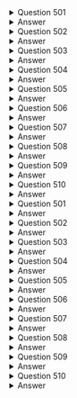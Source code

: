 <details>
  <summary>Question 501</summary>

A company wants to ingest customer payment data into the company's data lake in Amazon S3.
The company receives payment data every minute on average.
The company wants to analyze the payment data in real time.
Then the company wants to ingest the data into the data lake.
Which solution will meet these requirements with the MOST operational efficiency?

-   [ ] A. Use Amazon Kinesis Data Streams to ingest data.
    Use AWS Lambda to analyze the data in real time.
-   [ ] B. Use AWS Glue to ingest data.
    Use Amazon Kinesis Data Analytics to analyze the data in real time.
-   [ ] C. Use Amazon Kinesis Data Firehose to ingest data.
    Use Amazon Kinesis Data Analytics to analyze the data in real time.
-   [ ] D. Use Amazon API Gateway to ingest data.
    Use AWS Lambda to analyze the data in real time.

</details>

<details>
  <summary>Answer</summary>

-   [ ] C. Use Amazon Kinesis Data Firehose to ingest data.
    Use Amazon Kinesis Data Analytics to analyze the data in real time.

Why these are the correct answers:

C. Use Amazon Kinesis Data Firehose to ingest data.
Use Amazon Kinesis Data Analytics to analyze the data in real time.

-   [ ] Amazon Kinesis Data Firehose is designed for near real-time ingestion of streaming data into destinations like Amazon S3.
-   [ ] Amazon Kinesis Data Analytics can analyze streaming data in real time.

Why are the other answers wrong?

-   [ ] A. Kinesis Data Streams requires more management for scaling and data delivery compared to Firehose.
    Lambda is not designed for real-time analytics on streaming data.
-   [ ] B. AWS Glue is an ETL service, not optimized for real-time data ingestion and analysis.
-   [ ] D. API Gateway is for API management, not for high-volume streaming data ingestion.
    Lambda is not suited for real-time analytics on streams.

Therefore, Option C is the most operationally efficient solution.

</details>
<details>
  <summary>Question 502</summary>

A company runs a website that uses a content management system (CMS) on Amazon EC2.
The CMS runs on a single EC2 instance and uses an Amazon Aurora MySQL Multi-AZ DB instance for the data tier.
Website images are stored on an Amazon Elastic Block Store (Amazon EBS) volume that is mounted inside the EC2 instance.
Which combination of actions should a solutions architect take to improve the performance and resilience of the website? (Choose two.)

-   [ ] A. Move the website images into an Amazon S3 bucket that is mounted on every EC2 instance
-   [ ] B. Share the website images by using an NFS share from the primary EC2 instance.
    Mount this share on the other EC2 instances.
-   [ ] C. Move the website images onto an Amazon Elastic File System (Amazon EFS) file system that is mounted on every EC2 instance.
-   [ ] D. Create an Amazon Machine Image (AMI) from the existing EC2 instance.
    Use the AMI to provision new instances behind an Application Load Balancer as part of an Auto Scaling group.
    Configure an accelerator in AWS Global Accelerator for the website
-   [ ] E. Create an Amazon Machine Image (AMI) from the existing EC2 instance.
    Use the AMI to provision new instances behind an Application Load Balancer as part of an Auto Scaling group.
    Configure an Amazon CloudFront distribution for the website.

</details>

<details>
  <summary>Answer</summary>

-   [ ] C. Move the website images onto an Amazon Elastic File System (Amazon EFS) file system that is mounted on every EC2 instance.
-   [ ] E. Create an Amazon Machine Image (AMI) from the existing EC2 instance.
    Use the AMI to provision new instances behind an Application Load Balancer as part of an Auto Scaling group.
    Configure an Amazon CloudFront distribution for the website.

Why these are the correct answers:

C. Move the website images onto an Amazon Elastic File System (Amazon EFS) file system that is mounted on every EC2 instance.

-   [ ] EFS provides shared file storage that can be accessed by multiple EC2 instances, improving scalability and availability.

E. Create an Amazon Machine Image (AMI) from the existing EC2 instance.
Use the AMI to provision new instances behind an Application Load Balancer as part of an Auto Scaling group.
Configure an Amazon CloudFront distribution for the website.

-   [ ] Auto Scaling groups and Application Load Balancers distribute traffic and improve availability.
-   [ ] CloudFront caches static content, improving performance.

Why are the other answers wrong?

-   [ ] A. Mounting an S3 bucket on EC2 instances is not efficient for serving frequently accessed files.
-   [ ] B. NFS shares from a single EC2 instance introduce a single point of failure.
-   [ ] D. Global Accelerator is for improving global application performance, not for scaling within a Region.

Therefore, Options C and E provide the best solution for performance and resilience.

</details>
<details>
  <summary>Question 503</summary>

A company runs an infrastructure monitoring service.
The company is building a new feature that will enable the service to monitor data in customer AWS accounts.
The new feature will call AWS APIs in customer accounts to describe Amazon EC2 instances and read Amazon CloudWatch metrics.
What should the company do to obtain access to customer accounts in the MOST secure way?

-   [ ] A. Ensure that the customers create an IAM role in their account with read-only EC2 and CloudWatch permissions and a trust policy to the company's account.
-   [ ] B. Create a serverless API that implements a token vending machine to provide temporary AWS credentials for a role with read-only EC2 and CloudWatch permissions.
-   [ ] C. Ensure that the customers create an IAM user in their account with read-only EC2 and CloudWatch permissions.
    Encrypt and store customer access and secret keys in a secrets management system.
-   [ ] D. Ensure that the customers create an Amazon Cognito user in their account to use an IAM role with read-only EC2 and CloudWatch permissions.
    Encrypt and store the Amazon Cognito user and password in a secrets management system.

</details>

<details>
  <summary>Answer</summary>

-   [ ] A. Ensure that the customers create an IAM role in their account with read-only EC2 and CloudWatch permissions and a trust policy to the company's account.

Why these are the correct answers:

A. Ensure that the customers create an IAM role in their account with read-only EC2 and CloudWatch permissions and a trust policy to the company's account.

-   [ ] IAM roles allow for secure delegation of permissions without sharing long-term credentials.
-   [ ] The trust policy grants the company's account permission to assume the role.

Why are the other answers wrong?

-   [ ] B. A token vending machine adds complexity and is not necessary for this use case.
-   [ ] C. Sharing IAM user credentials (access keys) is insecure.
-   [ ] D. Amazon Cognito is for user authentication, not for granting AWS service permissions.

Therefore, Option A is the most secure solution.

</details>
<details>
  <summary>Question 504</summary>

A company needs to connect several VPCs in the us-east-1 Region that span hundreds of AWS accounts.
The company's networking team has its own AWS account to manage the cloud network.
What is the MOST operationally efficient solution to connect the VPCs?

-   [ ] A. Set up VPC peering connections between each VPC.
    Update each associated subnet's route table
-   [ ] B. Configure a NAT gateway and an internet gateway in each VPC to connect each VPC through the internet
-   [ ] C. Create an AWS Transit Gateway in the networking team's AWS account.
    Configure static routes from each VPC.
-   [ ] D. Deploy VPN gateways in each VPC.
    Create a transit VPC in the networking team's AWS account to connect to each VPC.

</details>

<details>
  <summary>Answer</summary>

-   [ ] C. Create an AWS Transit Gateway in the networking team's AWS account.
    Configure static routes from each VPC.

Why these are the correct answers:

C. Create an AWS Transit Gateway in the networking team's AWS account.
Configure static routes from each VPC.

-   [ ] AWS Transit Gateway simplifies the management of connections between multiple VPCs.
-   [ ] It reduces the complexity of managing numerous peering connections.

Why are the other answers wrong?

-   [ ] A. VPC peering is complex to manage with hundreds of VPCs.
-   [ ] B. Connecting VPCs through the internet is inefficient and insecure.
-   [ ] D. VPN gateways and transit VPCs add complexity and overhead.

Therefore, Option C is the most operationally efficient solution.

</details>
<details>
  <summary>Question 505</summary>

A company has Amazon EC2 instances that run nightly batch jobs to process data.
The EC2 instances run in an Auto Scaling group that uses On-Demand billing.
If a job fails on one instance, another instance will reprocess the job.
The batch jobs run between 12:00 AM and 06:00 AM local time every day.
Which solution will provide EC2 instances to meet these requirements MOST cost-effectively?

-   [ ] A. Purchase a 1-year Savings Plan for Amazon EC2 that covers the instance family of the Auto Scaling group that the batch job uses.
-   [ ] B. Purchase a 1-year Reserved Instance for the specific instance type and operating system of the instances in the Auto Scaling group that the batch job uses.
-   [ ] C. Create a new launch template for the Auto Scaling group.
    Set the instances to Spot Instances.
    Set a policy to scale out based on CPU usage.
-   [ ] D. Create a new launch template for the Auto Scaling group.
    Increase the instance size.
    Set a policy to scale out based on CPU usage.

</details>

<details>
  <summary>Answer</summary>

-   [ ] C. Create a new launch template for the Auto Scaling group.
    Set the instances to Spot Instances.
    Set a policy to scale out based on CPU usage.

Why these are the correct answers:

C. Create a new launch template for the Auto Scaling group.
Set the instances to Spot Instances.
Set a policy to scale out based on CPU usage.

-   [ ] Spot Instances are cost-effective for fault-tolerant batch processing.
-   [ ] Auto Scaling can replace any interrupted Spot Instances.
-   [ ] Scaling based on CPU usage optimizes resource utilization.

Why are the other answers wrong?

-   [ ] A and B. Savings Plans and Reserved Instances are cost-effective for continuous usage, not for sporadic nightly jobs.
-   [ ] D. Increasing instance size is less cost-effective than using Spot Instances.

Therefore, Option C is the most cost-effective solution.

</details>
<details>
  <summary>Question 506</summary>

A social media company is building a feature for its website.
The feature will give users the ability to upload photos.
The company expects significant increases in demand during large events and must ensure that the website can handle the upload traffic from users.
Which solution meets these requirements with the MOST scalability?

-   [ ] A. Upload files from the user's browser to the application servers.
    Transfer the files to an Amazon S3 bucket.
-   [ ] B. Provision an AWS Storage Gateway file gateway.
    Upload files directly from the user's browser to the file gateway.
-   [ ] C. Generate Amazon S3 presigned URLs in the application.
    Upload files directly from the user's browser into an S3 bucket.
-   [ ] D. Provision an Amazon Elastic File System (Amazon EFS) file system.
    Upload files directly from the user's browser to the file system.

</details>

<details>
  <summary>Answer</summary>

-   [ ] C. Generate Amazon S3 presigned URLs in the application.
    Upload files directly from the user's browser into an S3 bucket.

Why these are the correct answers:

C. Generate Amazon S3 presigned URLs in the application.
Upload files directly from the user's browser into an S3 bucket.

-   [ ] S3 presigned URLs allow users to upload files directly to S3, offloading the traffic from the application servers.
-   [ ] S3 is highly scalable and can handle large volumes of uploads.

Why are the other answers wrong?

-   [ ] A. Uploading files to application servers and then transferring them to S3 increases the load on the servers.
-   [ ] B. Storage Gateway is for hybrid cloud storage, not for handling large volumes of direct user uploads.
-   [ ] D. EFS is a file system and is not designed for handling direct uploads from numerous users.

Therefore, Option C is the most scalable solution.

</details>
<details>
  <summary>Question 507</summary>

A company has a web application for travel ticketing.
The application is based on a database that runs in a single data center in North America.
The company wants to expand the application to serve a global user base.
The company needs to deploy the application to multiple AWS Regions.
Average latency must be less than 1 second on updates to the reservation database.
The company wants to have separate deployments of its web platform across multiple Regions.
However, the company must maintain a single primary reservation database that is globally consistent.
Which solution should a solutions architect recommend to meet these requirements?

-   [ ] A. Convert the application to use Amazon DynamoDB.
    Use a global table for the center reservation table.
    Use the correct Regional endpoint in each Regional deployment.
-   [ ] B. Migrate the database to an Amazon Aurora MySQL database.
    Deploy Aurora Read Replicas in each Region.
    Use the correct Regional endpoint in each Regional deployment for access to the database.
-   [ ] C. Migrate the database to an Amazon RDS for MySQL database.
    Deploy MySQL read replicas in each Region.
    Use the correct Regional endpoint in each Regional deployment for access to the database.
-   [ ] D. Migrate the application to an Amazon Aurora Serverless database.
    Deploy instances of the database to each Region.
    Use the correct Regional endpoint in each Regional deployment to access the database.
    Use AWS Lambda functions to process event streams in each Region to synchronize the databases.

</details>

<details>
  <summary>Answer</summary>

-   [ ] B. Migrate the database to an Amazon Aurora MySQL database.
    Deploy Aurora Read Replicas in each Region.
    Use the correct Regional endpoint in each Regional deployment for access to the database.

Why these are the correct answers:

B. Migrate the database to an Amazon Aurora MySQL database.
Deploy Aurora Read Replicas in each Region.
Use the correct Regional endpoint in each Regional deployment for access to the database.

-   [ ] Aurora provides high performance and scalability.
-   [ ] Read Replicas in each Region can serve local read requests, reducing latency.
-   [ ] A single primary Aurora database ensures global consistency.

Why are the other answers wrong?

-   [ ] A. DynamoDB is a NoSQL database and may require significant application changes.
-   [ ] C. RDS MySQL read replicas do not provide the same level of performance and global consistency as Aurora.
-   [ ] D. Aurora Serverless is not ideal for high-performance, low-latency global applications.
    Lambda and event streams add complexity.

Therefore, Option B is the most suitable solution.

</details>
<details>
  <summary>Question 508</summary>

A company has migrated multiple Microsoft Windows Server workloads to Amazon EC2 instances that run in the us-west-1 Region.
The company manually backs up the workloads to create an image as needed.
In the event of a natural disaster in the us-west-1 Region, the company wants to recover workloads quickly in the us-west-2 Region.
The company wants no more than 24 hours of data loss on the EC2 instances.
The company also wants to automate any backups of the EC2 instances.
Which solutions will meet these requirements with the LEAST administrative effort? (Choose two.)

-   [ ] A. Create an Amazon EC2-backed Amazon Machine Image (AMI) lifecycle policy to create a backup based on tags.
    Schedule the backup to run twice daily.
    Copy the image on demand.
-   [ ] B. Create an Amazon EC2-backed Amazon Machine Image (AMI) lifecycle policy to create a backup based on tags.
    Schedule the backup to run twice daily.
    Configure the copy to the us-west-2 Region.
-   [ ] C. Create backup vaults in us-west-1 and in us-west-2 by using AWS Backup.
    Create a backup plan for the EC2 instances based on tag values.
    Create an AWS Lambda function to run as a scheduled job to copy the backup data to us-west-2.
-   [ ] D. Create a backup vault by using AWS Backup.
    Use AWS Backup to create a backup plan for the EC2 instances based on tag values.
    Define the destination for the copy as us-west-2.
    Specify the backup schedule to run twice daily.
-   [ ] E. Create a backup vault by using AWS Backup.
    Use AWS Backup to create a backup plan for the EC2 instances based on tag values.
    Specify the backup schedule to run twice daily.
    Copy on demand to us-west-2.

</details>

<details>
  <summary>Answer</summary>

-   [ ] B. Create an Amazon EC2-backed Amazon Machine Image (AMI) lifecycle policy to create a backup based on tags.
    Schedule the backup to run twice daily.
    Configure the copy to the us-west-2 Region.
-   [ ] D. Create a backup vault by using AWS Backup.
    Use AWS Backup to create a backup plan for the EC2 instances based on tag values.
    Define the destination for the copy as us-west-2.
    Specify the backup schedule to run twice daily.

Why these are the correct answers:

B. Create an Amazon EC2-backed Amazon Machine Image (AMI) lifecycle policy to create a backup based on tags.
Schedule the backup to run twice daily.
Configure the copy to the us-west-2 Region.

-   [ ] AMI lifecycle policies automate AMI creation.
-   [ ] Scheduling backups twice daily meets the RPO of 24 hours.
-   [ ] Automating the copy to us-west-2 simplifies the DR process.

D. Create a backup vault by using AWS Backup.
Use AWS Backup to create a backup plan for the EC2 instances based on tag values.
Define the destination for the copy as us-west-2.
Specify the backup schedule to run twice daily.

-   [ ] AWS Backup centralizes backup management.
-   [ ] It automates backups and cross-Region copies.
-   [ ] Tag-based backups simplify management.

Why are the other answers wrong?

-   [ ] A. Copying images on demand adds manual steps.
-   [ ] C. Using Lambda functions adds complexity.
-   [ ] E. Copying on demand adds manual steps.

Therefore, Options B and D provide the most automated and efficient solutions.

</details>
<details>
  <summary>Question 509</summary>

A company operates a two-tier application for image processing.
The application uses two Availability Zones, each with one public subnet and one private subnet.
An Application Load Balancer (ALB) for the web tier uses the public subnets.
Amazon EC2 instances for the application tier use the private subnets.
Users report that the application is running more slowly than expected.
A security audit of the web server log files shows that the application is receiving millions of illegitimate requests from a small number of IP addresses.
A solutions architect needs to resolve the immediate performance problem while the company investigates a more permanent solution.
What should the solutions architect recommend to meet this requirement?

-   [ ] A. Modify the inbound security group for the web tier.
    Add a deny rule for the IP addresses that are consuming resources.
-   [ ] B. Modify the network ACL for the web tier subnets.
    Add an inbound deny rule for the IP addresses that are consuming resources.
-   [ ] C. Modify the inbound security group for the application tier.
    Add a deny rule for the IP addresses that are consuming resources.
-   [ ] D. Modify the network ACL for the application tier subnets.
    Add an inbound deny rule for the IP addresses that are consuming resources.

</details>

<details>
  <summary>Answer</summary>

-   [ ] B. Modify the network ACL for the web tier subnets.
    Add an inbound deny rule for the IP addresses that are consuming resources.

Why these are the correct answers:

B. Modify the network ACL for the web tier subnets.
Add an inbound deny rule for the IP addresses that are consuming resources.

-   [ ] Network ACLs operate at the subnet level and can quickly block traffic, reducing the load on the web tier.
-   [ ] This is an immediate solution to mitigate the performance issue.

Why are the other answers wrong?

-   [ ] A and C. Security groups operate at the instance level and are less efficient for blocking traffic at the subnet level.
-   [ ] D. Modifying the application tier's network ACLs does not address the immediate problem of illegitimate requests hitting the web tier.

Therefore, Option B is the most appropriate solution for immediate mitigation.

</details>
<details>
  <summary>Question 510</summary>

A global marketing company has applications that run in the ap-southeast-2 Region and the eu-west-1 Region.
Applications that run in a VPC in eu-west-1 need to communicate securely with databases that run in a VPC in ap-southeast-2.
Which network design will meet these requirements?

-   [ ] A. Create a VPC peering connection between the eu-west-1 VPC and the ap-southeast-2 VPC.
    Create an inbound rule in the eu-west-1 application security group that allows traffic from the database server IP addresses in the ap-southeast-2 security group.
-   [ ] B. Configure a VPC peering connection between the ap-southeast-2 VPC and the eu-west-1 VPC.
    Update the subnet route tables.
    Create an inbound rule in the ap-southeast-2 database security group that references the security group ID of the application servers in eu-west-1.
-   [ ] C. Configure a VPC peering connection between the ap-southeast-2 VPC and the eu-west-1 VPUpdate the subnet route tables.
    Create an inbound rule in the ap-southeast-2 database security group that allows traffic from the eu-west-1 application server IP addresses.
-   [ ] D. Create a transit gateway with a peering attachment between the eu-west-1 VPC and the ap- southeast-2 VPC.
    After the transit gateways are properly peered and routing is configured, create an inbound rule in the database security group that references the security group ID of the application servers in eu-west-1.

</details>

<details>
  <summary>Answer</summary>

-   [ ] C. Configure a VPC peering connection between the ap-southeast-2 VPC and the eu-west-1 VPUpdate the subnet route tables.
    Create an inbound rule in the ap-southeast-2 database security group that allows traffic from the eu-west-1 application server IP addresses.

Why these are the correct answers:

C. Configure a VPC peering connection between the ap-southeast-2 VPC and the eu-west-1 VPUpdate the subnet route tables.
Create an inbound rule in the ap-southeast-2 database security group that allows traffic from the eu-west-1 application server IP addresses.

-   [ ] VPC peering connects two VPCs, enabling communication.
-   [ ] Updating route tables directs traffic between the VPCs.
-   [ ] Security groups control traffic at the instance level.

Why are the other answers wrong?

-   [ ] A. Security groups cannot reference IP addresses in another security group across VPC peering connections.
-   [ ] B. While security groups can reference other security groups, the direction of the peering connection setup is important and the description is incorrect.
-   [ ] D. Transit Gateway is for connecting many VPCs, not just two, and adds complexity.

Therefore, Option C is the correct solution.

</details>

<details>
  <summary>Question 501</summary>

A company wants to ingest customer payment data into the company's data lake in Amazon S3.
The company receives payment data every minute on average.
The company wants to analyze the payment data in real time.
Then the company wants to ingest the data into the data lake.
Which solution will meet these requirements with the MOST operational efficiency?

-   [ ] A.
    Use Amazon Kinesis Data Streams to ingest data.
    Use AWS Lambda to analyze the data in real time.
-   [ ] B.
    Use AWS Glue to ingest data.
    Use Amazon Kinesis Data Analytics to analyze the data in real time.
-   [ ] C.
    Use Amazon Kinesis Data Firehose to ingest data.
    Use Amazon Kinesis Data Analytics to analyze the data in real time.
-   [ ] D.
    Use Amazon API Gateway to ingest data.
    Use AWS Lambda to analyze the data in real time.

</details>

<details>
  <summary>Answer</summary>

-   [ ] C.
    Use Amazon Kinesis Data Firehose to ingest data.
    Use Amazon Kinesis Data Analytics to analyze the data in real time.

Why these are the correct answers:

C.
Use Amazon Kinesis Data Firehose to ingest data.
Use Amazon Kinesis Data Analytics to analyze the data in real time.

-   [ ] Amazon Kinesis Data Firehose is designed for real-time streaming data ingestion into destinations like Amazon S3.
-   [ ] Amazon Kinesis Data Analytics can analyze streaming data in real time, providing insights as the data arrives.

Why are the other answers wrong?

-   [ ] A.
    Kinesis Data Streams requires more management for scaling and data delivery than Firehose.
    Lambda is not designed for real-time analytics on streaming data.
-   [ ] B.
    AWS Glue is an ETL service, not optimized for real-time data ingestion and analysis.
-   [ ] D.
    API Gateway is for API management, not for high-volume streaming data ingestion.
    Lambda is not suited for real-time analytics on streams.

Therefore, Option C is the most operationally efficient solution.

</details>
<details>
  <summary>Question 502</summary>

A company runs a website that uses a content management system (CMS) on Amazon EC2.
The CMS runs on a single EC2 instance and uses an Amazon Aurora MySQL Multi-AZ DB instance for the data tier.
Website images are stored on an Amazon Elastic Block Store (Amazon EBS) volume that is mounted inside the EC2 instance.
Which combination of actions should a solutions architect take to improve the performance and resilience of the website?
(Choose two.)

-   [ ] A.
    Move the website images into an Amazon S3 bucket that is mounted on every EC2 instance
-   [ ] B.
    Share the website images by using an NFS share from the primary EC2 instance.
    Mount this share on the other EC2 instances.
-   [ ] C.
    Move the website images onto an Amazon Elastic File System (Amazon EFS) file system that is mounted on every EC2 instance.
-   [ ] D.
    Create an Amazon Machine Image (AMI) from the existing EC2 instance.
    Use the AMI to provision new instances behind an Application Load Balancer as part of an Auto Scaling group.
    Configure an accelerator in AWS Global Accelerator for the website
-   [ ] E.
    Create an Amazon Machine Image (AMI) from the existing EC2 instance.
    Use the AMI to provision new instances behind an Application Load Balancer as part of an Auto Scaling group.
    Configure an Amazon CloudFront distribution for the website.

</details>

<details>
  <summary>Answer</summary>

-   [ ] C.
    Move the website images onto an Amazon Elastic File System (Amazon EFS) file system that is mounted on every EC2 instance.
-   [ ] E.
    Create an Amazon Machine Image (AMI) from the existing EC2 instance.
    Use the AMI to provision new instances behind an Application Load Balancer as part of an Auto Scaling group.
    Configure an Amazon CloudFront distribution for the website.

Why these are the correct answers:

C.
Move the website images onto an Amazon Elastic File System (Amazon EFS) file system that is mounted on every EC2 instance.

-   [ ] Amazon EFS provides shared file storage that can be accessed by multiple EC2 instances, improving scalability and availability.

E.
Create an Amazon Machine Image (AMI) from the existing EC2 instance.
Use the AMI to provision new instances behind an Application Load Balancer as part of an Auto Scaling group.
Configure an Amazon CloudFront distribution for the website.

-   [ ] Auto Scaling groups and Application Load Balancers distribute traffic and improve availability.
-   [ ] CloudFront caches static content, improving performance.

Why are the other answers wrong?

-   [ ] A.
    Mounting an S3 bucket on EC2 instances is not efficient for serving frequently accessed files.
-   [ ] B.
    NFS shares from a single EC2 instance introduce a single point of failure.
-   [ ] D.
    Global Accelerator is for improving global application performance, not for scaling within a Region.

Therefore, Options C and E provide the best solution for performance and resilience.

</details>
<details>
  <summary>Question 503</summary>

A company runs an infrastructure monitoring service.
The company is building a new feature that will enable the service to monitor data in customer AWS accounts.
The new feature will call AWS APIs in customer accounts to describe Amazon EC2 instances and read Amazon CloudWatch metrics.
What should the company do to obtain access to customer accounts in the MOST secure way?

-   [ ] A.
    Ensure that the customers create an IAM role in their account with read-only EC2 and CloudWatch permissions and a trust policy to the company's account.
-   [ ] B.
    Create a serverless API that implements a token vending machine to provide temporary AWS credentials for a role with read-only EC2 and CloudWatch permissions.
-   [ ] C.
    Ensure that the customers create an IAM user in their account with read-only EC2 and CloudWatch permissions.
    Encrypt and store customer access and secret keys in a secrets management system.
-   [ ] D.
    Ensure that the customers create an Amazon Cognito user in their account to use an IAM role with read-only EC2 and CloudWatch permissions.
    Encrypt and store the Amazon Cognito user and password in a secrets management system.

</details>

<details>
  <summary>Answer</summary>

-   [ ] A.
    Ensure that the customers create an IAM role in their account with read-only EC2 and CloudWatch permissions and a trust policy to the company's account.

Why these are the correct answers:

A.
Ensure that the customers create an IAM role in their account with read-only EC2 and CloudWatch permissions and a trust policy to the company's account.

-   [ ] IAM roles allow for secure delegation of permissions without sharing long-term credentials.
-   [ ] The trust policy grants the company's account permission to assume the role.

Why are the other answers wrong?

-   [ ] B.
    A token vending machine adds complexity and is not necessary for this use case.
-   [ ] C.
    Sharing IAM user credentials (access keys) is insecure.
-   [ ] D.
    Amazon Cognito is for user authentication, not for granting AWS service permissions.

Therefore, Option A is the most secure solution.

</details>
<details>
  <summary>Question 504</summary>

A company needs to connect several VPCs in the us-east-1 Region that span hundreds of AWS accounts.
The company's networking team has its own AWS account to manage the cloud network.
What is the MOST operationally efficient solution to connect the VPCs?

-   [ ] A.
    Set up VPC peering connections between each VPC.
    Update each associated subnet's route table
-   [ ] B.
    Configure a NAT gateway and an internet gateway in each VPC to connect each VPC through the internet
-   [ ] C.
    Create an AWS Transit Gateway in the networking team's AWS account.
    Configure static routes from each VPC.
-   [ ] D.
    Deploy VPN gateways in each VPC.
    Create a transit VPC in the networking team's AWS account to connect to each VPC.

</details>

<details>
  <summary>Answer</summary>

-   [ ] C.
    Create an AWS Transit Gateway in the networking team's AWS account.
    Configure static routes from each VPC.

Why these are the correct answers:

C.
Create an AWS Transit Gateway in the networking team's AWS account.
Configure static routes from each VPC.

-   [ ] AWS Transit Gateway simplifies the management of connections between multiple VPCs.
-   [ ] It reduces the complexity of managing numerous peering connections.

Why are the other answers wrong?

-   [ ] A.
    VPC peering is complex to manage with hundreds of VPCs.
-   [ ] B.
    Connecting VPCs through the internet is inefficient and insecure.
-   [ ] D.
    VPN gateways and transit VPCs add complexity and overhead.

Therefore, Option C is the most operationally efficient solution.

</details>
<details>
  <summary>Question 505</summary>

A company has Amazon EC2 instances that run nightly batch jobs to process data.
The EC2 instances run in an Auto Scaling group that uses On-Demand billing.
If a job fails on one instance, another instance will reprocess the job.
The batch jobs run between 12:00 AM and 06:00 AM local time every day.
Which solution will provide EC2 instances to meet these requirements MOST cost-effectively?

-   [ ] A.
    Purchase a 1-year Savings Plan for Amazon EC2 that covers the instance family of the Auto Scaling group that the batch job uses.
-   [ ] B.
    Purchase a 1-year Reserved Instance for the specific instance type and operating system of the instances in the Auto Scaling group that the batch job uses.
-   [ ] C.
    Create a new launch template for the Auto Scaling group.
    Set the instances to Spot Instances.
    Set a policy to scale out based on CPU usage.
-   [ ] D.
    Create a new launch template for the Auto Scaling group.
    Increase the instance size.
    Set a policy to scale out based on CPU usage.

</details>

<details>
  <summary>Answer</summary>

-   [ ] C.
    Create a new launch template for the Auto Scaling group.
    Set the instances to Spot Instances.
    Set a policy to scale out based on CPU usage.

Why these are the correct answers:

C.
Create a new launch template for the Auto Scaling group.
Set the instances to Spot Instances.
Set a policy to scale out based on CPU usage.

-   [ ] Spot Instances are cost-effective for fault-tolerant batch processing.
-   [ ] Auto Scaling can replace any interrupted Spot Instances.
-   [ ] Scaling based on CPU usage optimizes resource utilization.

Why are the other answers wrong?

-   [ ] A and B.
    Savings Plans and Reserved Instances are cost-effective for continuous usage, not for sporadic nightly jobs.
-   [ ] D.
    Increasing instance size is less cost-effective than using Spot Instances.

Therefore, Option C is the most cost-effective solution.

</details>
<details>
  <summary>Question 506</summary>

A social media company is building a feature for its website.
The feature will give users the ability to upload photos.
The company expects significant increases in demand during large events and must ensure that the website can handle the upload traffic from users.
Which solution meets these requirements with the MOST scalability?

-   [ ] A.
    Upload files from the user's browser to the application servers.
    Transfer the files to an Amazon S3 bucket.
-   [ ] B.
    Provision an AWS Storage Gateway file gateway.
    Upload files directly from the user's browser to the file gateway.
-   [ ] C.
    Generate Amazon S3 presigned URLs in the application.
    Upload files directly from the user's browser into an S3 bucket.
-   [ ] D.
    Provision an Amazon Elastic File System (Amazon EFS) file system.
    Upload files directly from the user's browser to the file system.

</details>

<details>
  <summary>Answer</summary>

-   [ ] C.
    Generate Amazon S3 presigned URLs in the application.
    Upload files directly from the user's browser into an S3 bucket.

Why these are the correct answers:

C.
Generate Amazon S3 presigned URLs in the application.
Upload files directly from the user's browser into an S3 bucket.

-   [ ] S3 presigned URLs allow users to upload files directly to S3, offloading the traffic from the application servers.
-   [ ] S3 is highly scalable and can handle large volumes of uploads.

Why are the other answers wrong?

-   [ ] A.
    Uploading files to application servers and then transferring them to S3 increases the load on the servers.
-   [ ] B.
    Storage Gateway is for hybrid cloud storage, not for handling large volumes of direct user uploads.
-   [ ] D.
    EFS is a file system and is not designed for handling direct uploads from numerous users.

Therefore, Option C is the most scalable solution.

</details>
<details>
  <summary>Question 507</summary>

A company has a web application for travel ticketing.
The application is based on a database that runs in a single data center in North America.
The company wants to expand the application to serve a global user base.
The company needs to deploy the application to multiple AWS Regions.
Average latency must be less than 1 second on updates to the reservation database.
The company wants to have separate deployments of its web platform across multiple Regions.
However, the company must maintain a single primary reservation database that is globally consistent.
Which solution should a solutions architect recommend to meet these requirements?

-   [ ] A.
    Convert the application to use Amazon DynamoDB.
    Use a global table for the center reservation table.
    Use the correct Regional endpoint in each Regional deployment.
-   [ ] B.
    Migrate the database to an Amazon Aurora MySQL database.
    Deploy Aurora Read Replicas in each Region.
    Use the correct Regional endpoint in each Regional deployment for access to the database.
-   [ ] C.
    Migrate the database to an Amazon RDS for MySQL database.
    Deploy MySQL read replicas in each Region.
    Use the correct Regional endpoint in each Regional deployment for access to the database.
-   [ ] D.
    Migrate the application to an Amazon Aurora Serverless database.
    Deploy instances of the database to each Region.
    Use the correct Regional endpoint in each Regional deployment to access the database.
    Use AWS Lambda functions to process event streams in each Region to synchronize the databases.

</details>

<details>
  <summary>Answer</summary>

-   [ ] B.
    Migrate the database to an Amazon Aurora MySQL database.
    Deploy Aurora Read Replicas in each Region.
    Use the correct Regional endpoint in each Regional deployment for access to the database.

Why these are the correct answers:

B.
Migrate the database to an Amazon Aurora MySQL database.
Deploy Aurora Read Replicas in each Region.
Use the correct Regional endpoint in each Regional deployment for access to the database.

-   [ ] Aurora provides high performance and scalability.
-   [ ] Read Replicas in each Region can serve local read requests, reducing latency.
-   [ ] A single primary Aurora database ensures global consistency.

Why are the other answers wrong?

-   [ ] A.
    DynamoDB is a NoSQL database and may require significant application changes.
-   [ ] C.
    RDS MySQL read replicas do not provide the same level of performance and global consistency as Aurora.
-   [ ] D.
    Aurora Serverless is not ideal for high-performance, low-latency global applications.
    Lambda and event streams add complexity.

Therefore, Option B is the most suitable solution.

</details>
<details>
  <summary>Question 508</summary>

A company has migrated multiple Microsoft Windows Server workloads to Amazon EC2 instances that run in the us-west-1 Region.
The company manually backs up the workloads to create an image as needed.
In the event of a natural disaster in the us-west-1 Region, the company wants to recover workloads quickly in the us-west-2 Region.
The company wants no more than 24 hours of data loss on the EC2 instances.
The company also wants to automate any backups of the EC2 instances.
Which solutions will meet these requirements with the LEAST administrative effort?
(Choose two.)

-   [ ] A.
    Create an Amazon EC2-backed Amazon Machine Image (AMI) lifecycle policy to create a backup based on tags.
    Schedule the backup to run twice daily.
    Copy the image on demand.
-   [ ] B.
    Create an Amazon EC2-backed Amazon Machine Image (AMI) lifecycle policy to create a backup based on tags.
    Schedule the backup to run twice daily.
    Configure the copy to the us-west-2 Region.
-   [ ] C.
    Create backup vaults in us-west-1 and in us-west-2 by using AWS Backup.
    Create a backup plan for the EC2 instances based on tag values.
    Create an AWS Lambda function to run as a scheduled job to copy the backup data to us-west-2.
-   [ ] D.
    Create a backup vault by using AWS Backup.
    Use AWS Backup to create a backup plan for the EC2 instances based on tag values.
    Define the destination for the copy as us-west-2.
    Specify the backup schedule to run twice daily.
-   [ ] E.
    Create a backup vault by using AWS Backup.
    Use AWS Backup to create a backup plan for the EC2 instances based on tag values.
    Specify the backup schedule to run twice daily.
    Copy on demand to us-west-2.

</details>

<details>
  <summary>Answer</summary>

-   [ ] B.
    Create an Amazon EC2-backed Amazon Machine Image (AMI) lifecycle policy to create a backup based on tags.
    Schedule the backup to run twice daily.
    Configure the copy to the us-west-2 Region.
-   [ ] D.
    Create a backup vault by using AWS Backup.
    Use AWS Backup to create a backup plan for the EC2 instances based on tag values.
    Define the destination for the copy as us-west-2.
    Specify the backup schedule to run twice daily.

Why these are the correct answers:

B.
Create an Amazon EC2-backed Amazon Machine Image (AMI) lifecycle policy to create a backup based on tags.
Schedule the backup to run twice daily.
Configure the copy to the us-west-2 Region.

-   [ ] AMI lifecycle policies automate AMI creation.
-   [ ] Scheduling backups twice daily meets the RPO of 24 hours.
-   [ ] Automating the copy to us-west-2 simplifies the DR process.

D.
Create a backup vault by using AWS Backup.
Use AWS Backup to create a backup plan for the EC2 instances based on tag values.
Define the destination for the copy as us-west-2.
Specify the backup schedule to run twice daily.

-   [ ] AWS Backup centralizes backup management.
-   [ ] It automates backups and cross-Region copies.
-   [ ] Tag-based backups simplify management.

Why are the other answers wrong?

-   [ ] A.
    Copying images on demand adds manual steps.
-   [ ] C.
    Using Lambda functions adds complexity.
-   [ ] E.
    Copying on demand adds manual steps.

Therefore, Options B and D provide the most automated and efficient solutions.

</details>
<details>
  <summary>Question 509</summary>

A company operates a two-tier application for image processing.
The application uses two Availability Zones, each with one public subnet and one private subnet.
An Application Load Balancer (ALB) for the web tier uses the public subnets.
Amazon EC2 instances for the application tier use the private subnets.
Users report that the application is running more slowly than expected.
A security audit of the web server log files shows that the application is receiving millions of illegitimate requests from a small number of IP addresses.
A solutions architect needs to resolve the immediate performance problem while the company investigates a more permanent solution.
What should the solutions architect recommend to meet this requirement?

-   [ ] A.
    Modify the inbound security group for the web tier.
    Add a deny rule for the IP addresses that are consuming resources.
-   [ ] B.
    Modify the network ACL for the web tier subnets.
    Add an inbound deny rule for the IP addresses that are consuming resources.
-   [ ] C.
    Modify the inbound security group for the application tier.
    Add a deny rule for the IP addresses that are consuming resources.
-   [ ] D.
    Modify the network ACL for the application tier subnets.
    Add an inbound deny rule for the IP addresses that are consuming resources.

</details>

<details>
  <summary>Answer</summary>

-   [ ] B.
    Modify the network ACL for the web tier subnets.
    Add an inbound deny rule for the IP addresses that are consuming resources.

Why these are the correct answers:

B.
Modify the network ACL for the web tier subnets.
Add an inbound deny rule for the IP addresses that are consuming resources.

-   [ ] Network ACLs operate at the subnet level and can quickly block traffic, reducing the load on the web tier.
-   [ ] This is an immediate solution to mitigate the performance issue.

Why are the other answers wrong?

-   [ ] A and C.
    Security groups operate at the instance level and are less efficient for blocking traffic at the subnet level.
-   [ ] D.
    Modifying the application tier's network ACLs does not address the immediate problem of illegitimate requests hitting the web tier.

Therefore, Option B is the most appropriate solution for immediate mitigation.

</details>
<details>
  <summary>Question 510</summary>

A global marketing company has applications that run in the ap-southeast-2 Region and the eu-west-1 Region.
Applications that run in a VPC in eu-west-1 need to communicate securely with databases that run in a VPC in ap-southeast-2.
Which network design will meet these requirements?

-   [ ] A.
    Create a VPC peering connection between the eu-west-1 VPC and the ap-southeast-2 VPC.
    Create an inbound rule in the eu-west-1 application security group that allows traffic from the database server IP addresses in the ap-southeast-2 security group.
-   [ ] B.
    Configure a VPC peering connection between the ap-southeast-2 VPC and the eu-west-1 VPC.
    Update the subnet route tables.
    Create an inbound rule in the ap-southeast-2 database security group that references the security group ID of the application servers in eu-west-1.
-   [ ] C.
    Configure a VPC peering connection between the ap-southeast-2 VPC and the eu-west-1 VPUpdate the subnet route tables.
    Create an inbound rule in the ap-southeast-2 database security group that allows traffic from the eu-west-1 application server IP addresses.
-   [ ] D.
    Create a transit gateway with a peering attachment between the eu-west-1 VPC and the ap- southeast-2 VPC.
    After the transit gateways are properly peered and routing is configured, create an inbound rule in the database security group that references the security group ID of the application servers in eu-west-1.

</details>

<details>
  <summary>Answer</summary>

-   [ ] C.
    Configure a VPC peering connection between the ap-southeast-2 VPC and the eu-west-1 VPUpdate the subnet route tables.
    Create an inbound rule in the ap-southeast-2 database security group that allows traffic from the eu-west-1 application server IP addresses.

Why these are the correct answers:

C.
Configure a VPC peering connection between the ap-southeast-2 VPC and the eu-west-1 VPUpdate the subnet route tables.
Create an inbound rule in the ap-southeast-2 database security group that allows traffic from the eu-west-1 application server IP addresses.

-   [ ] VPC peering connects two VPCs, enabling communication.
-   [ ] Updating route tables directs traffic between the VPCs.
-   [ ] Security groups control traffic at the instance level.

Why are the other answers wrong?

-   [ ] A.
    Security groups cannot reference IP addresses in another security group across VPC peering connections.
-   [ ] B.
    While security groups can reference other security groups, the direction of the peering connection setup is important and the description is incorrect.
-   [ ] D.
    Transit Gateway is for connecting many VPCs, not just two, and adds complexity.

Therefore, Option C is the correct solution.

</details>

































